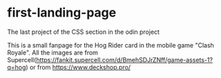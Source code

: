 # first-landing-page

The last project of the CSS section in the odin project

This is a small fanpage for the Hog Rider card in the mobile game "Clash Royale".
All the images are from Supercell(https://fankit.supercell.com/d/BmehSDJrZNff/game-assets-1?q=hog) or from https://www.deckshop.pro/
